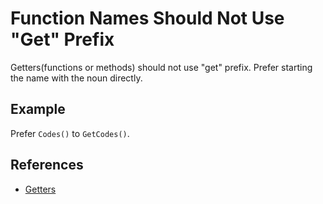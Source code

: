 # Function Names Should Not Use "Get" Prefix

Getters(functions or methods) should not use "get" prefix.
Prefer starting the name with the noun directly.

## Example
Prefer `Codes()` to `GetCodes()`.

## References
* [Getters](https://google.github.io/styleguide/go/decisions.html#getters)
